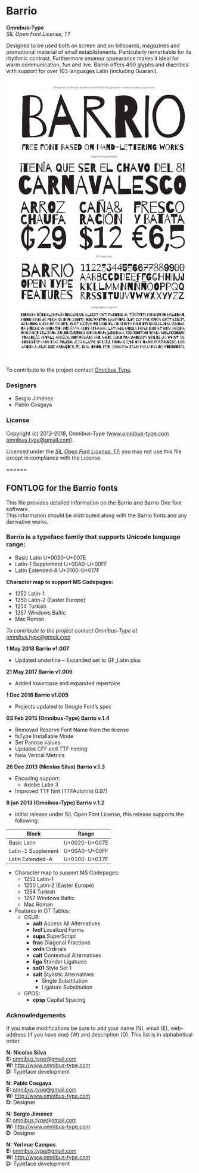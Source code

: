 # Barrio

**Omnibus-Type**  
*SIL Open Font License, 1.1*

Designed to be used both on screen and on billboards, magazines and promotional material of small establishments. Particularly remarkable for its rhythmic contrast. Furthermore amateur appearance makes it ideal for warm communication, fun and live. Barrio offers 490 glyphs and diacritics with support for over 103 languages ​​Latin (including Guarani). 

![Sample of Barrio.](Barrio.gif "Barrio")

To contribute to the project contact [Omnibus Type](http://omnibus-type.com/).

### Designers

* Sergio Jiménez
* Pablo Cosgaya

### License

Copyright (c) 2013-2018, Omnibus-Type (www.omnibus-type.com omnibus.type@gmail.com).

Licensed under the [*SIL Open Font License, 1.1*](http://scripts.sil.org/OFL); you may not use this file except in compliance with the License.

======
## FONTLOG for the Barrio fonts

This file provides detailed information on the Barrio and Barrio One font software.  
This information should be distributed along with the Barrio fonts and any derivative works.

### Barrio is a typeface family that supports Unicode language range: 

* Basic Latin           U+0020-U+007E
* Latin-1 Supplement    U+00A0-U+00FF
* Latin Extended-A      U+0100-U+017F

**Character map to support MS Codepages:**
* 1252 Latin-1
* 1250 Latin-2 (Easter Europe)
* 1254 Turkish
* 1257 Windows Baltic
* Mac Roman

*To contribute to the project contact Omnibus-Type at omnibus.type@gmail.com*

**1 May 2018 Barrio v1.007**
- Updated underline
– Expanded set to GF_Latin plus

**21 May 2017 Barrio v1.006**
- Added lowercase and expanded repertoire

**1 Dec 2016 Barrio v1.005**
- Projects updated to Google Font’s spec

**03 Feb 2015 (Omnibus-Type) Barrio v.1.4**  
- Removed Reserve Font Name from the license
- fsType Installable Mode
- Set Panose values
- Updates CFF and TTF hinting
- New Verical Metrics

**26 Dec 2013 (Nicolas Silva) Barrio v.1.3**
- Encoding support:
  - Adobe Latin 3
- Improved TTF hint (TTFAutohint 0.97)

**8 jun 2013 (Omnibus-Type) Barrio v.1.2**
- Initial release under SIL Open Font License, this release supports the following:  

Block              | Range
-------------------|--------------
Basic Latin        | U+0020-U+007E
Latin-1 Supplement | U+00A0-U+00FF
Latin Extended-A   | U+0100-U+017F

 
- Character map to support MS Codepages:  
  - 1252 Latin-1
  - 1250 Latin-2 (Easter Europe)
  - 1254 Turkish
  - 1257 Windows Baltic
  - Mac Roman
- Features in OT Tables:
  - GSUB:
    * **aalt** Access All Alternatives
    * **locl** Localized Forms
    * **sups** SuperScript
    * **frac** Diagonal Fractions
    * **ordn** Ordinals
    * **calt** Contextual Alternatives
    * **liga** Standar Ligatures
    * **ss01** Style Set 1
    * **salt** Stylistic Alternatives
      * Single Substitution
      * Ligature Substitution
  - GPOS:
    * **cpsp** Capital Spacing

### Acknowledgements

If you make modifications be sure to add your name (N), email (E), web-address
(if you have one) (W) and description (D). This list is in alphabetical order.

**N:** **Nicolas Silva**  
**E:** omnibus.type@gmail.com  
**W:** http://www.omnibus-type.com  
**D:** Typeface development  

**N:** **Pablo Cosgaya**  
**E:** omnibus.type@gmail.com  
**W:** http://www.omnibus-type.com  
**D:** Designer

**N:** **Sergio Jiménez**  
**E:** omnibus.type@gmail.com  
**W:** http://www.omnibus-type.com  
**D:** Designer

**N:** **Yorlmar Campos**  
**E:** omnibus.type@gmail.com  
**W:** http://www.omnibus-type.com  
**D:** Typeface development  